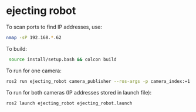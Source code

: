 # ejecting robot
To scan ports to find IP addresses, use:

```bash
nmap -sP 192.168.*.62
```

To build:

```bash
 source install/setup.bash && colcon build
```

To run for one camera:

```bash
ros2 run ejecting_robot camera_publisher --ros-args -p camera_index:=1 -p rstp_url:=http://192.168.83.6:81/stream
```

To run for both cameras (IP addresses stored in launch file):

```bash
ros2 launch ejecting_robot ejecting_robot.launch
```